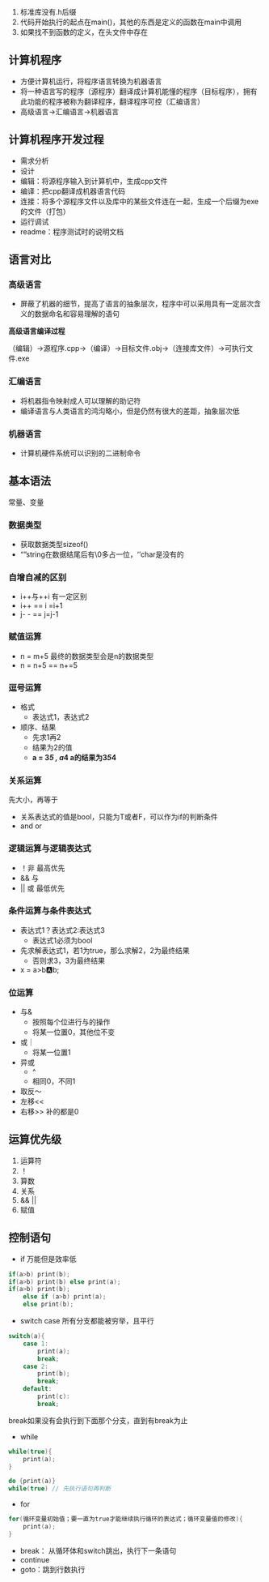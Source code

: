 1. 标准库没有.h后缀
2. 代码开始执行的起点在main()，其他的东西是定义的函数在main中调用
3. 如果找不到函数的定义，在头文件中存在

## 计算机程序

- 方便计算机运行，将程序语言转换为机器语言
- 将一种语言写的程序（源程序）翻译成计算机能懂的程序（目标程序），拥有此功能的程序被称为翻译程序，翻译程序可控（汇编语言）
- 高级语言→汇编语言→机器语言

## 计算机程序开发过程

- 需求分析
- 设计
- 编辑：将源程序输入到计算机中，生成cpp文件
- 编译：把cpp翻译成机器语言代码
- 连接：将多个源程序文件以及库中的某些文件连在一起，生成一个后缀为exe的文件（打包）
- 运行调试
- readme：程序测试时的说明文档

## 语言对比

### 高级语言

- 屏蔽了机器的细节，提高了语言的抽象层次，程序中可以采用具有一定层次含义的数据命名和容易理解的语句

**高级语言编译过程**

（编辑）→源程序.cpp→（编译）→目标文件.obj→（连接库文件）→可执行文件.exe

### 汇编语言

- 将机器指令映射成人可以理解的助记符
- 编译语言与人类语言的鸿沟略小，但是仍然有很大的差距，抽象层次低

### 机器语言

- 计算机硬件系统可以识别的二进制命令

## 基本语法

常量、变量

### 数据类型

- 获取数据类型sizeof()
- “”string在数据结尾后有\0多占一位，‘’char是没有的

### 自增自减的区别

- i++与++i 有一定区别
- i++ == i =i+1
- j- - == j=j-1

### 赋值运算

- n = m+5 最终的数据类型会是n的数据类型
- n = n+5 == n+=5

### 逗号运算

- 格式
    - 表达式1，表达式2
- 顺序、结果
    - 先求1再2
    - 结果为2的值
    - **a = 3*5 , a*4    a的结果为3*5*4**

### 关系运算

先大小，再等于

- 关系表达式的值是bool，只能为T或者F，可以作为if的判断条件
- and or

### 逻辑运算与逻辑表达式

- ！非 最高优先
- && 与
- || 或 最低优先

### 条件运算与条件表达式

- 表达式1？表达式2:表达式3
    - 表达式1必须为bool
- 先求解表达式1，若1为true，那么求解2，2为最终结果
    - 否则求3，3为最终结果
- x = a>b:a:b;

### 位运算

- 与&
    - 按照每个位进行与的操作
    - 将某一位置0，其他位不变
- 或｜
    - 将某一位置1
- 异或
    - ^
    - 相同0，不同1
- 取反～
- 左移<<
- 右移>> 补的都是0

## 运算优先级

1. 运算符
2. ！
3. 算数
4. 关系
5. && ||
6. 赋值

## 控制语句

- if 万能但是效率低

```cpp
if(a>b) print(b);
if(a>b) print(b) else print(a);
if(a>b) print(b);
	else if (a>b) print(a);
	else print(b);
```

- switch case 所有分支都能被穷举，且平行

```cpp
switch(a){
	case 1:
		print(a);
		break;
	case 2:
		print(b);
		break;
	default:
		print(c):
		break;
```

break如果没有会执行到下面那个分支，直到有break为止

- while

```cpp
while(true){
	print(a);
}

do {print(a)}
while(true) // 先执行语句再判断
```

- for

```cpp
for(循环变量初始值；要一直为true才能继续执行循环的表达式；循环变量值的修改){
	print(a);
}
```

- break： 从循环体和switch跳出，执行下一条语句
- continue
- goto：跳到行数执行